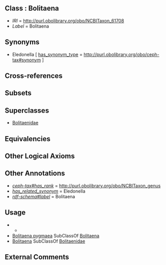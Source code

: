 
## Class : Bolitaena

 * *IRI* = http://purl.obolibrary.org/obo/NCBITaxon_61708
 * *Label* = Bolitaena

## Synonyms

 * Eledonella [ [has_synonym_type](../../pe/oboInOwl#hasSynonymType.md) = http://purl.obolibrary.org/obo/ceph-tax#synonym ]

## Cross-references


## Subsets


## Superclasses

 * [Bolitaenidae](../../NCBITaxon/07/NCBITaxon_61707.md)

## Equivalencies


## Other Logical Axioms


## Other Annotations

 * *[ceph-tax#has_rank](../../ceph-tax#has/nk/ceph-tax#has_rank.md)* = http://purl.obolibrary.org/obo/NCBITaxon_genus
 * *[has_related_synonym](../../ym/oboInOwl#hasRelatedSynonym.md)* = Eledonella
 * *[rdf-schema#label](../../el/rdf-schema#label.md)* = Bolitaena

## Usage

 * -
 * [Bolitaena pygmaea](../../NCBITaxon/09/NCBITaxon_61709.md) SubClassOf [Bolitaena](../../NCBITaxon/08/NCBITaxon_61708.md)
 * [Bolitaena](../../NCBITaxon/08/NCBITaxon_61708.md) SubClassOf [Bolitaenidae](../../NCBITaxon/07/NCBITaxon_61707.md)

## External Comments

